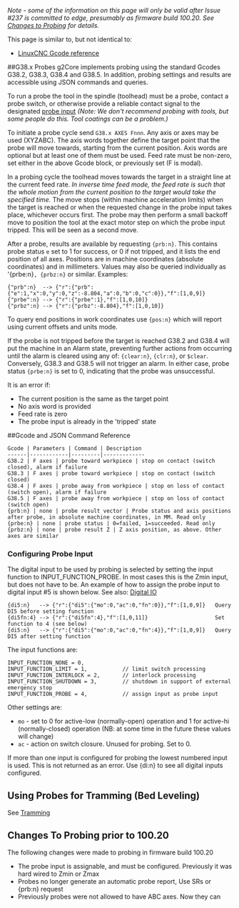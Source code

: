 _Note - some of the information on this page will only be valid after Issue #237 is committed to edge, presumably as firmware build 100.20. See [Changes to Probing](#changes-to-probing-prior-to-10020) for details._

This page is similar to, but not identical to:

- [LinuxCNC Gcode reference](http://linuxcnc.org/docs/devel/html/gcode/g-code.html)

##G38.x Probes
g2Core implements probing using the standard Gcodes G38.2, G38.3, G38.4 and G38.5. In addition, probing settings and results are accessible using JSON commands and queries.

To run a probe the tool in the spindle (toolhead) must be a probe, contact a probe switch, or otherwise provide a reliable contact signal to the designated [probe input](#configuring-probe-input) _(Note: We don't recommend probing with tools, but some people do this. Tool coatings can be a problem.)_

To initiate a probe cycle send `G38.x AXES Fnnn`. Any axis or axes may be used (XYZABC). The axis words together define the target point that the probe will move towards, starting from the current position. Axis words are optional but at least one of them must be used. Feed rate must be non-zero, set either in the above Gcode block, or previously set (F is modal). 

In a probing cycle the toolhead moves towards the target in a straight line at the current feed rate. _In inverse time feed mode, the feed rate is such that the whole motion from the current position to the target would take the specified time._ The move stops (within machine acceleration limits) when the target is reached or when the requested change in the probe input takes place, whichever occurs first. The probe may then perform a small backoff move to position the tool at the exact motor step on which the probe input tripped. This will be seen as a second move. 

After a probe, results are available by requesting `{prb:n}`. This contains probe status `e` set to 1 for success, or 0 if not tripped, and it lists the end position of all axes. Positions are in machine coordinates (absolute coordinates) and in millimeters. Values may also be queried individually as '{prbe:n}`, {prbz:n}` or similar. Examples:

```
{"prb":n}  --> {"r":{"prb":{"e":1,"x":0,"y":0,"z":-8.804,"a":0,"b":0,"c":0}},"f":[1,0,9]}
{"prbe":n} --> {"r":{"prbe":1},"f":[1,0,10]}
{"prbz":n} --> {"r":{"prbz":-8.804},"f":[1,0,10]}
```

To query end positions in work coordinates use `{pos:n}` which will report using current offsets and units mode.

If the probe is not tripped before the target is reached G38.2 and G38.4 will put the machine in an Alarm state, preventing further actions from occurring until the alarm is cleared using any of: `{clear:n}`, `{clr:n}`, or `$clear`. Conversely, G38.3 and G38.5 will not trigger an alarm. In either case, probe status `{prbe:n}` is set to 0, indicating that the probe was unsuccessful.

It is an error if:

- The current position is the same as the target point
- No axis word is provided
- Feed rate is zero
- The probe input is already in the 'tripped' state

##Gcode and JSON Command Reference

	Gcode | Parameters | Command | Description
	------|------------|---------|-------------
	G38.2 | F axes | probe toward workpiece | stop on contact (switch closed), alarm if failure
	G38.3 | F axes | probe toward workpiece | stop on contact (switch closed)
	G38.4 | F axes | probe away from workpiece | stop on loss of contact (switch open), alarm if failure
	G38.5 | F axes | probe away from workpiece | stop on loss of contact (switch open)
	{prb:n} | none | probe result vector | Probe status and axis positions after probe, in absolute machine coordinates, in MM. Read only
	{prbe:n} | none | probe status | 0=failed, 1=succeeded. Read only
	{prbz:n} | none | probe result Z | Z axis position, as above. Other axes are similar


### Configuring Probe Input
The digital input to be used by probing is selected by setting the input function to INPUT_FUNCTION_PROBE. In most cases this is the Zmin input, but does not have to be. An example of how to assign the probe input to digital input #5 is shown below. See also: [Digital IO](Digital-IO)
```
{di5:n}   --> {"r":{"di5":{"mo":0,"ac":0,"fn":0}},"f":[1,0,9]}   Query DI5 before setting function
{di5fn:4} --> {"r":{"di5fn":4},"f":[1,0,11]}                     Set function to 4 (see below)
{di5:n}   --> {"r":{"di5":{"mo":0,"ac":0,"fn":4}},"f":[1,0,9]}   Query DI5 after setting function
```
The input functions are:
```
INPUT_FUNCTION_NONE = 0,
INPUT_FUNCTION_LIMIT = 1,           // limit switch processing
INPUT_FUNCTION_INTERLOCK = 2,       // interlock processing
INPUT_FUNCTION_SHUTDOWN = 3,        // shutdown in support of external emergency stop
INPUT_FUNCTION_PROBE = 4,           // assign input as probe input
```
Other settings are: 

- `mo` - set to 0 for active-low (normally-open) operation and 1 for active-hi (normally-closed) operation (NB: at some time in the future these values will change)
- `ac` - action on switch closure. Unused for probing. Set to 0.

If more than one input is configured for probing the lowest numbered input is used. This is not returned as an error. Use {di:n} to see all digital inputs configured.

## Using Probes for Tramming (Bed Leveling)
See [Tramming]()

## Changes To Probing prior to 100.20
The following changes were made to probing in firmware build 100.20

- The probe input is assignable, and must be configured. Previously it was hard wired to Zmin or Zmax
- Probes no longer generate an automatic probe report, Use SRs or {prb:n} request
- Previously probes were not allowed to have ABC axes. Now they can

